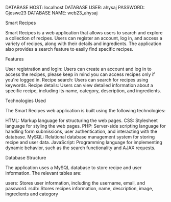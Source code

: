 DATABASE HOST: localhost
DATABASE USER: ahysaj
PASSWORD: Gjeswe23
DATABASE NAME: web23_ahysaj


Smart Recipes

Smart Recipes is a web application that allows users to search and explore a collection of recipes. Users can register an account, log in, and access a variety of recipes, along with their details and ingredients. The application also provides a search feature to easily find specific recipes.


Features

User registration and login: Users can create an account and log in to access the recipes, please keep in mind you can access recipes
only if you're logged in.
Recipe search: Users can search for recipes using keywords.
Recipe details: Users can view detailed information about a specific recipe, including its name, category, description, and ingredients.



Technologies Used

The Smart Recipes web application is built using the following technologies:

HTML: Markup language for structuring the web pages.
CSS: Stylesheet language for styling the web pages.
PHP: Server-side scripting language for handling form submissions, user authentication, and interacting with the database.
MySQL: Relational database management system for storing recipe and user data.
JavaScript: Programming language for implementing dynamic behavior, such as the search functionality and AJAX requests.


Database Structure

The application uses a MySQL database to store recipe and user information. The relevant tables are:

users: Stores user information, including the username, email, and password.
rsdb: Stores recipes information, name, description, image, ingredients and category
